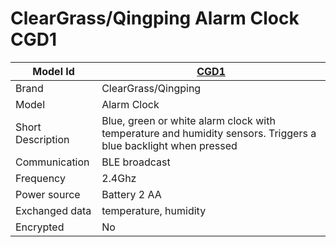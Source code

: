 # ClearGrass/Qingping Alarm Clock CGD1

|Model Id|[CGD1](https://github.com/theengs/decoder/blob/development/src/devices/CGD1_json.h)|
|-|-|
|Brand|ClearGrass/Qingping|
|Model|Alarm Clock|
|Short Description|Blue, green or white alarm clock with temperature and humidity sensors. Triggers a blue backlight when pressed|
|Communication|BLE broadcast|
|Frequency|2.4Ghz|
|Power source|Battery 2 AA|
|Exchanged data|temperature, humidity|
|Encrypted|No|
